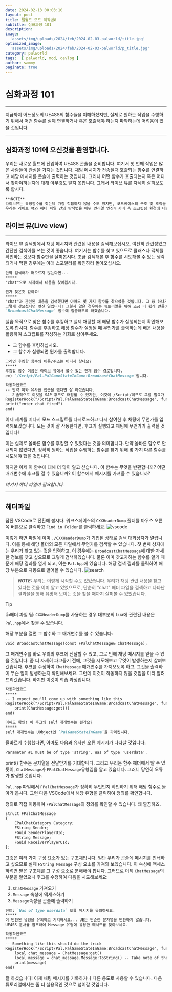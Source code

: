 ```yaml
---
date: 2024-02-13 00:03:10
layout: post
title: 팰월드 모드 제작법8
subtitle: 심화과정 101
description: 
image: 
  'assets/img/uploads/2024/feb/2024-02-03-palworld/title.jpg'
optimized_image:    
  'assets/img/uploads/2024/feb/2024-02-03-palworld/p_title.jpg'
category: palworld
tags:  [ palworld, mod, devlog ]
author: sammy
paginate: true
---
```

# 심화과정 101
*****
지금까지 어느정도의 UE4SS의 함수들을 이해하셨지만, 실제로 원하는 작업을 수행하기 위해서 어떤 함수를 실제 연결하거나
혹은 호출해야 하는지 파악하는데 어려움이 있을 것입니다.
*****
## 심화과정 101에 오신것을 환영합니다.

우리는 새로운 월드에 진입하여 UE4SS 콘솔을 준비합니다. 여기서 첫 번째 작업은 많은 사람들이 관심을 가지는 것입니다.
채팅 메시지가 전송될때 호출되는 함수를 연결하고 해당 메시지를 콘솔에 출력하는 것입니다.
그러나 어떤 함수가 호출되는지 혹은 어디서 찾아야하는지에 대해 아무것도 알지 못합니다.
그래서 라이브 뷰를 자세히 살펴보도록 합시다.
```markdown
**❕NOTE**
라이브뷰는 특정함수를 찾는데 가장 적합하지 않을 수도 있지만, 코드베이스의 구조 및 조직을 이해하는데 유용한 도구입니다.
우리는 라이브 뷰와 헤더 파일 간의 탐색법을 배워 언리얼 엔진4 서버 측 스크립팅 환경에 대한 더 나은 이해를 얻을 수 있습니다.
```

## 라이브 뷰(Live view)
*****
라이브 뷰 검색창에서 채팅 메시지와 관련된 내용을 검색해보십시오. 
여전히 관련성있고 간단한 검색어를 쓰는 것이 좋습니다. 여기서는 함수를 찾고 있으므로 클래스나 객체를 확인하는 것보다 함수만을 살펴봅시다.
조금 검색해본 후 함수를 시도해볼 수 있는 생각되거나 막힌 경우에는 아래 스포일러를 확인하러 돌아오십시오.

```markdown
만약 검색어가 떠오르지 않는다면... 
*****
"chat"으로 시작해서 내용을 찾아봅시다.
```
```markdown
뭔가 찾은것 같아요!
*****
"chat"과 관련된 내용을 검색했다면 아마도 몇 가지 함수를 찾으셨을 것입니다. 그 중 하나가 `BroadcastChatMessage`인 경우가 있을 것입니다.
그렇게 찾으셨다면 멋진 일입니다! 그렇지 않은 경우에는 튜토리얼을 위해 조금 더 쉽게 만들어 드리겠습니다. 
`BroadcastChatMessage` 함수에 집중하도록 하겠습니다.
```
실습 목적으로 찾은 함수를 후킹하고 실제 채팅할 때 해당 함수가 실행되는지 확인해보도록 합시다.
함수를 후킹하고 해당 함수가 실행될 때 무언가를 출력하는데 배운 내용을 활용하여 스크립트를 작성하는 기회로 삼아주세요.
  * 그 함수를 후킹하십시오.
  * 그 함수가 실행되면 뭔가를 출력합니다.

```markdown
그러면 후킹할 함수의 이름/주소는 어디서 찾나요?
*****
후킹할 함수 이름은 라이브 뷰에서 볼수 있는 전체 함수 경로입니다.
ex) `/Script/Pal.PalGameStateInGame:BroadcastChatMessage`입니다.
```
```markdown
작동확인코드
-- 만약 이와 유사한 접근을 했다면 잘 하셨습니다.
-- 기술적으로 이것을 SAP 후크로 래핑할 수 있지만, 이것이 /Script/이므로 그럴 필요가 없습니다.
RegisterHook("/Script/Pal.PalGameStateInGame:BroadcastChatMessage", function()
print("enter chat fired")
end)
```
이제 세계를 떠나서 모드 스크립트를 다시로드하고 다시 참여한 후 채팅에 무언가를 입력해보겠습니다. 
모든 것이 잘 작동한다면, 후크가 실행되고 채팅에 무언가가 출력될 것입니다!

이는 실제로 올바른 함수를 후킹할 수 있었다는 것을 의미합니다. 
만약 올바른 함수로 안내되지 않았다면, 정확히 원하는 작업을 수행하는 함수를 찾기 위해 몇 가지 다른 함수를 시도해야 했을 것입니다.

하지만 이제 이 함수에 대해 더 많이 알고 싶습니다. 
이 함수는 무엇을 반환합니까? 어떤 매개변수에 후크를 걸 수 있습니까? 이 함수에서 메시지를 가져올 수 있습니까?

_여기서 헤더 파일이 필요합니다._
*****
## 헤더파일

잠깐 VSCode로 전환해 봅시다.
워크스페이스의 `CXXHeaderDump` 폴더를 마우스 오른쪽 버튼으로 클릭하고 `Find in Folder`를 클릭하세요.
![vscode](../assets/img/uploads/2024/feb/2024-02-13-Digging101/1.png)

이렇게 하면 파일에 이미 `./CXXHeaderDump`가 기입된 상태로 검색 대화상자가 열립니다.
이를 통해 해당 폴더의 모든 파일에서 무언가를 검색할 수 있습니다. 
첫 번째 상자에는 우리가 찾고 있는 것을 입력하고, 이 경우에는 `BroadcastChatMessage`에 대한 자세한 정보를 찾고 싶으므로 그렇게 검색하겠습니다.
물론 이미 찾고자하는 함수를 알기 때문에 해당 결과를 얻게 되고, 이는 `Pal.hpp`에 있습니다. 
해당 검색 결과를 클릭하여 해당 부분으로 자동으로 열어볼 수 있습니다.
![search](../assets/img/uploads/2024/feb/2024-02-13-Digging101/2.png)

> **_NOTE:_** 
>우리는 이렇게 시작할 수도 있었습니다. 
>우리가 채팅 관련 내용을 찾고 있다는 것을 이미 알고 있었으므로, 단순히 "chat" 헤더 파일을 검색하고 나타난 결과물을 통해 유망해 보이는 것을 찾을 때까지 살펴볼 수 있었습니다.

>[!TIP]
>👍헤더 파일 팁: `CXXHeaderDump`를 사용하는 경우 대부분의 Lua에 관련된 내용은 `Pal.hpp`에서 찾을 수 있습니다.

해당 부분을 열면 그 함수와 그 매개변수를 볼 수 있습니다:
```markdown
void BroadcastChatMessage(const FPalChatMessage& ChatMessage);
```

그 매개변수를 바로 우리의 후크에 전달할 수 있고, 그로 인해 채팅 메시지를 얻을 수 있을 것입니다. 
좀 더 자세히 파고들기 전에, 그것을 시도해보고 무엇이 발생하는지 살펴보겠습니다. 
후크를 수정하여 `ChatMessage` 매개변수를 가져오도록 하고, 그것을 출력하여 무슨 일이 발생하는지 확인해보세요. 
그런데 이것이 작동하지 않을 것임을 미리 알려드리겠습니다. 하지만 이것이 학습 과정입니다.

```markdown
작동확인코드
*****
-- I expect you'll come up with something like this
RegisterHook("/Script/Pal.PalGameStateInGame:BroadcastChatMessage", function(self, ChatMessage)
    print(ChatMessage:get())
end)
```
```markdown
이해도 확인! 이 후크의 self 매개변수는 뭔가요?
*****
self 매개변수는 UObject인 `PalGameStateInGame`을 가리킵니다.
```
올바르게 수행했다면, 아마도 다음과 유사한 오류 메시지가 나타날 것입니다:
```markdown
Parameter #1 must be of type 'string'. Was of type 'userdata'.
```
print() 함수는 문자열을 전달받기를 기대합니다.
그리고 우리는 함수 헤더에서 알 수 있듯이, `ChatMessage`가 `FPalChatMessage`유형임을 알고 있습니다. 
그러니 당연히 오류가 발생할 것입니다.

`Pal.hpp` 파일에서 `FPalChatMessage`가 정확히 무엇인지 확인하기 위해 해당 함수로 돌아가 봅시다. 
그런 다음 VSCode에서 해당 유형을 클릭하여 정의를 확인합니다.

정의로 직접 이동하여 `FPalChatMessage`의 정의를 확인할 수 있습니다. 꽤 깔끔하죠.

```markdown
struct FPalChatMessage
{
    EPalChatCategory Category;
    FString Sender;
    FGuid SenderPlayerUId;
    FString Message;
    FGuid ReceiverPlayerUId;
}; 
```
그것은 여러 가지 구성 요소가 있는 구조체입니다. 일단 우리가 콘솔에 메시지를 인쇄하고 싶으므로 실제 `FString Message` 구성 요소를 가져와 보겠습니다.
이 속성에 액세스하려면 받은 구조체를 그 구성 요소로 분해해야 합니다. 
그러므로 이제 `ChatMessage`의 부분을 알았으니 후크를 수정하여 다음을 시도해보세요:

1. `ChatMessage` 가져오기
2. `Message` 속성에 액세스하기
3. `Message`속성을 콘솔에 출력하기

```markdown
힌트: `Was of type userdata` 오류 메시지를 유의하세요.
*****
이 반환된 유형을 유의하고 기억하세요... UE는 단순한 문자열을 반환하지 않습니다. 
UE4SS 문서를 참조하여 Message 유형에 유용한 메서드를 찾아보세요.
```
```markdown
작동확인코드
*****
-- Something like this should do the trick
RegisterHook("/Script/Pal.PalGameStateInGame:BroadcastChatMessage", function(self, ChatMessage)
    local chat_message = ChatMessage:get()
    local message = chat_message.Message:ToString() -- Take note of the :ToString()! FString is not the same as a string!
    print(message)
end)
```
잘 하셨습니다! 이제 채팅 메시지를 기록하거나 다른 용도로 사용할 수 있습니다. 
다음 튜토리얼에서는 좀 더 실용적인 것으로 넘어갈 것입니다.